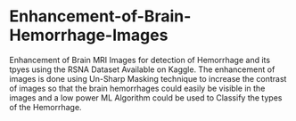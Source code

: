 # Enhancement-of-Brain-Hemorrhage-Images
Enhancement of Brain MRI Images for detection of Hemorrhage and its tpyes using the RSNA Dataset Available on Kaggle.
The enhancement of images is done using Un-Sharp Masking technique to increase the contrast of images so that the brain hemorrhages could easily be visible in the images and a low power ML Algorithm could be used to Classify the types of the Hemorrhage.
